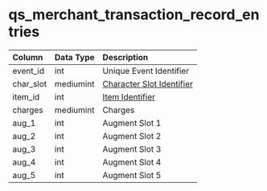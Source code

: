 # qs\_merchant\_transaction\_record\_entries

| Column | Data Type | Description |
| :--- | :--- | :--- |
| event\_id | int | Unique Event Identifier |
| char\_slot | mediumint | [Character Slot Identifier](https://eqemu.gitbook.io/server/categories/inventory/inventory-slots) |
| item\_id | int | [Item Identifier](https://github.com/EQEmu/docs-db-schema/tree/774e95edd473c84dafd6fe13b9b699f6b84a7ce8/docs/schema/categories/query_server/items.md) |
| charges | mediumint | Charges |
| aug\_1 | int | Augment Slot 1 |
| aug\_2 | int | Augment Slot 2 |
| aug\_3 | int | Augment Slot 3 |
| aug\_4 | int | Augment Slot 4 |
| aug\_5 | int | Augment Slot 5 |

